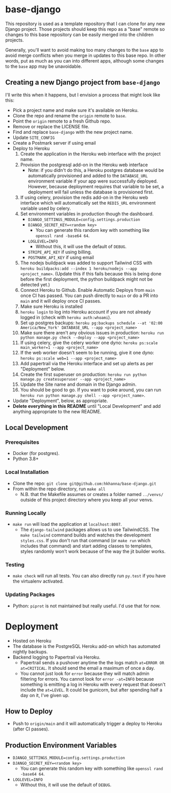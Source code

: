 # base-django

This repository is used as a template repository that I can clone for any new Django project. Those projects should keep this repo as a "base" remote so changes to this base repository can be easily merged into the children projects.

Generally, you'll want to avoid making too many changes to the `base` app to avoid merge conflicts when you merge in updates to this base repo. In other words, put as much as you can into different apps, although some changes to the `base` app may be unavoidable.

## Creating a new Django project from `base-django`

I'll write this when it happens, but I envision a process that might look like this:

- Pick a project name and make sure it's available on Heroku.
- Clone the repo and rename the `origin` remote to `base`.
- Point the `origin` remote to a fresh Github repo.
- Remove or replace the LICENSE file.
- Find and replace `base-django` with the new project name.
- Update `SITE_CONFIG`
- Create a Postmark server if using email
- Deploy to Heroku
  1. Create the application in the Heroku web interface with the project name.
  1. Provision the postgresql add-on in the Heroku web interface
     - Note: if you didn't do this, a Heroku postgres database would be automatically provisioned and added to the `DATABASE_URL` environment variable if your app were successfully deployed. However, because deployment requires that variable to be set, a deployment will fail unless the database is provisioned first.
  1. If using celery, provision the redis add-on in the Heroku web interface which will automatically set the `REDIS_URL` environment variable used by celery.
  1. Set environment variables in production though the dashboard.
     - `DJANGO_SETTINGS_MODULE=config.settings.production`
     - `DJANGO_SECRET_KEY=<random key>`
       - You can generate this random key with something like `openssl rand -base64 64`.
     - `LOGLEVEL=INFO`
       - Without this, it will use the default of `DEBUG`.
     - `STRIPE_API_KEY` if using billing.
     - `POSTMARK_API_KEY` if using email
  1. The nodejs buildpack was added to support Tailwind CSS with `heroku buildpacks:add --index 1 heroku/nodejs --app <project_name>`. (Update this if this fails because this is being done before the first deployment, the python buildpack might not be detected yet.)
  1. Connect Heroku to Github. Enable Automatic Deploys from `main` once CI has passed. You can push directly to `main` or do a PR into `main` and it will deploy once CI passes.
  1. Make sure Heroku is installed
  1. `heroku login` to log into Heroku account if you are not already logged in (check with `heroku auth:whoami`).
  1. Set up postgres backups: `heroku pg:backups schedule --at '02:00 America/New_York' DATABASE_URL --app <project_name>`
  1. Make sure there aren't any obvious issues in production: `heroku run python manage.py check --deploy --app <project_name>`
  1. If using celery, give the celery worker one dyno: `heroku ps:scale main_worker=1 --app <project_name>`
  1. If the web worker doesn't seem to be running, give it one dyno: `heroku ps:scale web=1 --app <project_name>`
  1. Add papertrail via the Heroku interface and set up alerts as per "Deployment" below.
  1. Create the first superuser on production: `heroku run python manage.py createsuperuser --app <project_name>`
  1. Update the Site name and domain in the Django admin.
  1. You should be good to go. If you want to poke around, you can run `heroku run python manage.py shell --app <project_name>`.
- Update "Deployment", below, as appropriate.
- **Delete everything in this README** until "Local Development" and add anything appropriate to the new README.

## Local Development

### Prerequisites

- Docker (for postgres).
- Python 3.8+

### Local Installation

- Clone the repo: `git clone git@github.com:hkhanna/base-django.git`
- From within the repo directory, run `make all`
  - N.B. that the Makefile assumes or creates a folder named `../venvs/` outside of this project directory where you keep all your venvs.

### Running Locally

- `make run` will load the application at `localhost:8007`.
  - The `django-tailwind` packages allows us to use TailwindCSS. The `make tailwind` command builds and watches the development `styles.css`. If you don't run that command (or `make run` which includes that command) and start adding classes to templates, styles randomly won't work because of the way the jit builder works.

### Testing

- `make check` will run all tests. You can also directly run `py.test` if you have the virtualenv activated.

### Updating Packages

- Python: `piprot` is not maintained but really useful. I'd use that for now.

# Deployment

- Hosted on Heroku
- The database is the PostgreSQL Heroku add-on which has automated nightly backups.
- Backend logging to Papertrail via Heroku.
  - Papertrail sends a pushover anytime the the logs match `at=ERROR OR at=CRITICAL`. It should send the email a maximum of once a day.
  - You cannot just look for `error` because they will match admin filtering for errors. You cannot look for `error -at=INFO` because something is emitting a log in Heroku with every request that doesn't include the `at=LEVEL`. It could be gunicorn, but after spending half a day on it, I've given up.

## How to Deploy

- Push to `origin/main` and it will automatically trigger a deploy to Heroku (after CI passes).

## Production Environment Variables

- `DJANGO_SETTINGS_MODULE=config.settings.production`
- `DJANGO_SECRET_KEY=<random key>`
  - You can generate this random key with something like `openssl rand -base64 64`.
- `LOGLEVEL=INFO`
  - Without this, it will use the default of `DEBUG`.
